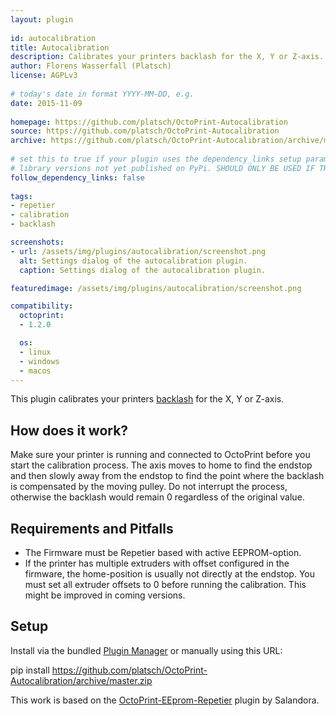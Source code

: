 ```yaml
---
layout: plugin
    
id: autocalibration
title: Autocalibration
description: Calibrates your printers backlash for the X, Y or Z-axis.
author: Florens Wasserfall (Platsch)
license: AGPLv3
    
# today's date in format YYYY-MM-DD, e.g.
date: 2015-11-09
    
homepage: https://github.com/platsch/OctoPrint-Autocalibration
source: https://github.com/platsch/OctoPrint-Autocalibration
archive: https://github.com/platsch/OctoPrint-Autocalibration/archive/master.zip
    
# set this to true if your plugin uses the dependency_links setup parameter to include
# library versions not yet published on PyPi. SHOULD ONLY BE USED IF THERE IS NO OTHER OPTION!
follow_dependency_links: false
    
tags:
- repetier
- calibration
- backlash

screenshots:
- url: /assets/img/plugins/autocalibration/screenshot.png 
  alt: Settings dialog of the autocalibration plugin.
  caption: Settings dialog of the autocalibration plugin.

featuredimage: /assets/img/plugins/autocalibration/screenshot.png

compatibility:
  octoprint:
  - 1.2.0

  os:
  - linux
  - windows
  - macos
---
```

    
This plugin calibrates your printers [backlash](https://en.wikipedia.org/wiki/Backlash_%28engineering%29) for the X, Y or Z-axis.

## How does it work?

Make sure your printer is running and connected to OctoPrint before you start the calibration process. The axis moves to home to find the endstop and then slowly away from the endstop to find the point where the backlash is compensated by the moving pulley. Do not interrupt the process, otherwise the backlash would remain 0 regardless of the original value.

## Requirements and Pitfalls

* The Firmware must be Repetier based with active EEPROM-option.
* If the printer has multiple extruders with offset configured in the firmware, the home-position is usually not directly at the endstop. You must set all extruder offsets to 0 before running the calibration. This might be improved in coming versions.

## Setup

Install via the bundled [Plugin Manager](https://github.com/foosel/OctoPrint/wiki/Plugin:-Plugin-Manager)
or manually using this URL:

  pip install https://github.com/platsch/OctoPrint-Autocalibration/archive/master.zip


This work is based on the [OctoPrint-EEprom-Repetier](https://github.com/Salandora/OctoPrint-EEPROM-Repetier) plugin by Salandora.
